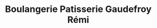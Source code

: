 ---
title: "Boulangerie Patisserie Gaudefroy Rémi"
url: /thennes/boulangerie-patisserie-gaudefroy-remi/
shop: Bäckerei
---